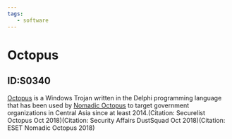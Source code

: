 ```yaml
---
tags:
   - software
---
```

# Octopus
## ID:S0340
[Octopus](software/S0340) is a Windows Trojan written in the Delphi programming language that has been used by [Nomadic Octopus](groups/G0133) to target government organizations in Central Asia since at least 2014.(Citation: Securelist Octopus Oct 2018)(Citation: Security Affairs DustSquad Oct 2018)(Citation: ESET Nomadic Octopus 2018) 
